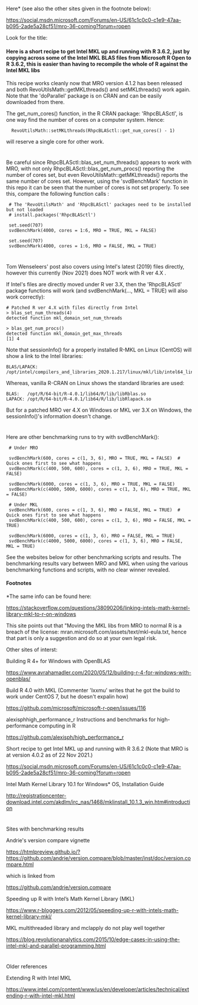 

Here* (see also the other sites given in the footnote below):

https://social.msdn.microsoft.com/Forums/en-US/61c1c0c0-c1e9-47aa-b095-2ade5a28cf51/mro-36-coming?forum=ropen

Look for the title:

<H4> Here is a short recipe to get Intel MKL up and running with R 3.6.2, just by copying across some of the Intel MKL BLAS files from Microsoft R Open to R 3.6.2, this is easier than having to recompile the whole of R against the Intel MKL libs</H4>

This recipe works cleanly now that MRO version 4.1.2 has been released and both RevoUtilsMath::getMKLthreads() and setMKLthreads() work again.  Note that the 'doParallel' package is on CRAN and can be easily downloaded from there.

 The get_num_cores() function, in the R CRAN package: 'RhpcBLASctl', is one way find the number of cores on a computer system. Hence:

      RevoUtilsMath::setMKLthreads(RhpcBLASctl::get_num_cores() - 1)
      
will reserve a single core for other work.  

#

Be careful since RhpcBLASctl::blas_set_num_threads() appears to work with MRO, with not only RhpcBLASctl::blas_get_num_procs() reporting the number of cores set, but even RevoUtilsMath::getMKLthreads() reports the same number of cores set. However, using the 'svdBenchMark' function in this repo it can be seen that the number of cores is not set properly. To see this, compare the following function calls :

     # The 'RevoUtilsMath' and 'RhpcBLASctl' packages need to be installed but not loaded 
     # install.packages('RhpcBLASctl')   
     
     set.seed(707)
     svdBenchMark(4000, cores = 1:6, MRO = TRUE, MKL = FALSE)
 
     set.seed(707)
     svdBenchMark(4000, cores = 1:6, MRO = FALSE, MKL = TRUE)

#

Tom Wenseleers' post also covers using Intel's latest (2019) files directly, however this currently (Nov 2021) does NOT work with R ver 4.X .

If Intel's files are directly moved under R ver 3.X, then the 'RhpcBLASctl' package functions will work (and svdBenchMark(..., MKL = TRUE) will also work correctly):

    # Patched R ver 4.X with files directly from Intel
    > blas_set_num_threads(4)
    detected function mkl_domain_set_num_threads
    
    > blas_get_num_procs()
    detected function mkl_domain_get_max_threads
    [1] 4


Note that sessionInfo() for a properly installed R-MKL on Linux (CentOS) will show a link to the Intel libraries:

    BLAS/LAPACK: /opt/intel/compilers_and_libraries_2020.1.217/linux/mkl/lib/intel64_lin/libmkl_gf_lp64.so

Whereas, vanilla R-CRAN on Linux shows the standard libraries are used:

    BLAS:   /opt/R/64-bit/R-4.0.1/lib64/R/lib/libRblas.so
    LAPACK: /opt/R/64-bit/R-4.0.1/lib64/R/lib/libRlapack.so
    
But for a patched MRO ver 4.X on Windows or MKL ver 3.X on Windows, the sessionInfo()'s information doesn't change. 

#

Here are other benchmarking runs to try with svdBenchMark():

     # Under MRO
     
     svdBenchMark(600, cores = c(1, 3, 6), MRO = TRUE, MKL = FALSE)  # Quick ones first to see what happens
     svdBenchMark(c(400, 500, 600), cores = c(1, 3, 6), MRO = TRUE, MKL = FALSE)
     
     svdBenchMark(6000, cores = c(1, 3, 6), MRO = TRUE, MKL = FALSE)
     svdBenchMark(c(4000, 5000, 6000), cores = c(1, 3, 6), MRO = TRUE, MKL = FALSE)
     
     # Under MKL
     svdBenchMark(600, cores = c(1, 3, 6), MRO = FALSE, MKL = TRUE)  # Quick ones first to see what happens
     svdBenchMark(c(400, 500, 600), cores = c(1, 3, 6), MRO = FALSE, MKL = TRUE)
     
     svdBenchMark(6000, cores = c(1, 3, 6), MRO = FALSE, MKL = TRUE)
     svdBenchMark(c(4000, 5000, 6000), cores = c(1, 3, 6), MRO = FALSE, MKL = TRUE)

See the websites below for other benchmarking scripts and results. The benchmarking results vary between MRO and MKL when using the various benchmarking functions and scripts, with no clear winner revealed.


<H4> Footnotes </H4>

*The same info can be found here:
    
https://stackoverflow.com/questions/38090206/linking-intels-math-kernel-library-mkl-to-r-on-windows
       
This site points out that "Moving the MKL libs from MRO to normal R is a breach of the license: mran.microsoft.com/assets/text/mkl-eula.txt, hence that part is only a suggestion and do so at your own legal risk.
    
Other sites of interst: 


     
Building R 4+ for Windows with OpenBLAS

https://www.avrahamadler.com/2020/05/12/building-r-4-for-windows-with-openblas/


Build R 4.0 with MKL (Commenter 'Ixxmu' writes that he got the build to work under CentOS 7, but he doesn't expalin how)

https://github.com/microsoft/microsoft-r-open/issues/116

alexisphhigh_performance_r Instructions and benchmarks for high-performance computing in R

https://github.com/alexisph/high_performance_r

Short recipe to get Intel MKL up and running with R 3.6.2   (Note that MRO is at version 4.0.2 as of 22 Nov 2021.)

https://social.msdn.microsoft.com/Forums/en-US/61c1c0c0-c1e9-47aa-b095-2ade5a28cf51/mro-36-coming?forum=ropen
         
Intel Math Kernel Library 10.1 for Windows* OS, Installation Guide 

http://registrationcenter-download.intel.com/akdlm/irc_nas/1468/mklinstall_10.1.3_win.htm#introduction


# 

Sites with benchmarking results   

Andrie's version compare vignette

https://htmlpreview.github.io/?https://github.com/andrie/version.compare/blob/master/inst/doc/version.compare.html
    
 which is linked from
 
https://github.com/andrie/version.compare
    
  
Speeding up R with Intel’s Math Kernel Library (MKL)

https://www.r-bloggers.com/2012/05/speeding-up-r-with-intels-math-kernel-library-mkl/

    
MKL multithreaded library and mclapply do not play well together

https://blog.revolutionanalytics.com/2015/10/edge-cases-in-using-the-intel-mkl-and-parallel-programming.html
    
#    
    
Older references

Extending R with Intel MKL

https://www.intel.com/content/www/us/en/developer/articles/technical/extending-r-with-intel-mkl.html

